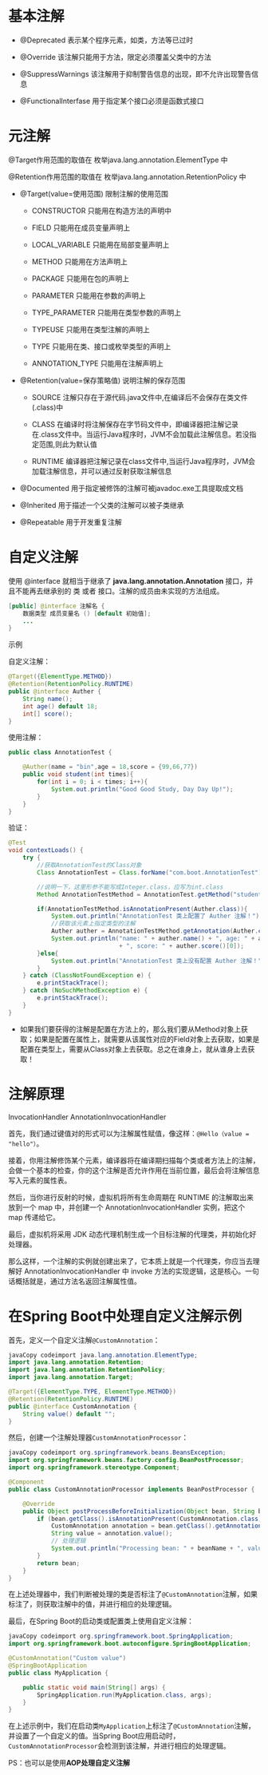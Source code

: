 # 基本注解

- @Deprecated                     表示某个程序元素，如类，方法等已过时

- @Override                          该注解只能用于方法，限定必须覆盖父类中的方法

- @SuppressWarnings        该注解用于抑制警告信息的出现，即不允许出现警告信息

- @FunctionalInterfase       用于指定某个接口必须是函数式接口

# 元注解

@Target作用范围的取值在 枚举java.lang.annotation.ElementType 中

@Retention作用范围的取值在 枚举java.lang.annotation.RetentionPolicy 中



- @Target(value=使用范围)                      限制注解的使用范围

  - CONSTRUCTOR                               只能用在构造方法的声明中

  - FIELD                                                 只能用在成员变量声明上
  - LOCAL_VARIABLE                            只能用在局部变量声明上
  - METHOD                                           只能用在方法声明上
  - PACKAGE                                          只能用在包的声明上
  - PARAMETER                                     只能用在参数的声明上
  - TYPE_PARAMETER                           只能用在类型参数的声明上
  - TYPEUSE                                           只能用在类型注解的声明上
  - TYPE                                                  只能用在类、接口或枚举类型的声明上
  - ANNOTATION_TYPE                       只能用在注解声明上

- @Retention(value=保存策略值)           说明注解的保存范围

  - SOURCE                                            注解只存在于源代码.java文件中,在编译后不会保存在类文件(.class)中

  - CLASS                                               在编译时将注解保存在字节码文件中，即编译器把注解记录在.class文件中。当运行Java程序时，JVM不会加载此注解信息。若没指定范围,则此为默认值
  - RUNTIME                                         编译器把注解记录在class文件中,当运行Java程序时，JVM会加载注解信息，并可以通过反射获取注解信息

- @Documented                                       用于指定被修饰的注解可被javadoc.exe工具提取成文档

- @Inherited                                              用于描述一个父类的注解可以被子类继承

- @Repeatable                                          用于开发重复注解

# 自定义注解

使用 @interface 就相当于继承了 **java.lang.annotation.Annotation** 接口，并且不能再去继承别的 类 或者 接口。注解的成员由未实现的方法组成。

```java
[public] @interface 注解名 {
    数据类型 成员变量名 () [default 初始值];
    ...
}
```

示例

自定义注解：

```java
@Target({ElementType.METHOD})
@Retention(RetentionPolicy.RUNTIME)
public @interface Auther {
    String name();
    int age() default 18;
    int[] score();
}
```

使用注解：

```java
public class AnnotationTest {

    @Auther(name = "bin",age = 18,score = {99,66,77})
    public void student(int times){
        for(int i = 0; i < times; i++){
            System.out.println("Good Good Study, Day Day Up!");
        }
    }
}
```

验证：

```java
@Test
void contextLoads() {
    try {
        //获取AnnotationTest的Class对象
        Class AnnotationTest = Class.forName("com.boot.AnnotationTest");

        //说明一下，这里形参不能写成Integer.class，应写为int.class
        Method AnnotationTestMethod = AnnotationTest.getMethod("student", int.calss);

        if(AnnotationTestMethod.isAnnotationPresent(Auther.class)){
            System.out.println("AnnotationTest 类上配置了 Auther 注解！");
            //获取该元素上指定类型的注解
            Auther auther = AnnotationTestMethod.getAnnotation(Auther.class);
            System.out.println("name: " + auther.name() + ", age: " + auther.age()
                               + ", score: " + auther.score()[0]);
        }else{
            System.out.println("AnnotationTest 类上没有配置 Auther 注解！");
        }
    } catch (ClassNotFoundException e) {
        e.printStackTrace();
    } catch (NoSuchMethodException e) {
        e.printStackTrace();
    }
}
```

- 如果我们要获得的注解是配置在方法上的，那么我们要从Method对象上获取；如果是配置在属性上，就需要从该属性对应的Field对象上去获取，如果是配置在类型上，需要从Class对象上去获取。总之在谁身上，就从谁身上去获取！



# 注解原理

InvocationHandler AnnotationInvocationHandler 

首先，我们通过键值对的形式可以为注解属性赋值，像这样：`@Hello（value = "hello"）`。

接着，你用注解修饰某个元素，编译器将在编译期扫描每个类或者方法上的注解，会做一个基本的检查，你的这个注解是否允许作用在当前位置，最后会将注解信息写入元素的属性表。

然后，当你进行反射的时候，虚拟机将所有生命周期在 RUNTIME 的注解取出来放到一个 map 中，并创建一个 AnnotationInvocationHandler 实例，把这个 map 传递给它。

最后，虚拟机将采用 JDK 动态代理机制生成一个目标注解的代理类，并初始化好处理器。

那么这样，一个注解的实例就创建出来了，它本质上就是一个代理类，你应当去理解好 AnnotationInvocationHandler 中 invoke 方法的实现逻辑，这是核心。一句话概括就是，通过方法名返回注解属性值。





# 在Spring Boot中处理自定义注解示例

首先，定义一个自定义注解`@CustomAnnotation`：

```java
javaCopy codeimport java.lang.annotation.ElementType;
import java.lang.annotation.Retention;
import java.lang.annotation.RetentionPolicy;
import java.lang.annotation.Target;

@Target({ElementType.TYPE, ElementType.METHOD})
@Retention(RetentionPolicy.RUNTIME)
public @interface CustomAnnotation {
    String value() default "";
}
```

然后，创建一个注解处理器`CustomAnnotationProcessor`：

```java
javaCopy codeimport org.springframework.beans.BeansException;
import org.springframework.beans.factory.config.BeanPostProcessor;
import org.springframework.stereotype.Component;

@Component
public class CustomAnnotationProcessor implements BeanPostProcessor {

    @Override
    public Object postProcessBeforeInitialization(Object bean, String beanName) throws BeansException {
        if (bean.getClass().isAnnotationPresent(CustomAnnotation.class)) {
            CustomAnnotation annotation = bean.getClass().getAnnotation(CustomAnnotation.class);
            String value = annotation.value();
            // 处理逻辑
            System.out.println("Processing bean: " + beanName + ", value: " + value);
        }
        return bean;
    }
}
```

在上述处理器中，我们判断被处理的类是否标注了`@CustomAnnotation`注解，如果标注了，则获取注解中的值，并进行相应的处理逻辑。

最后，在Spring Boot的启动类或配置类上使用自定义注解：

```java
javaCopy codeimport org.springframework.boot.SpringApplication;
import org.springframework.boot.autoconfigure.SpringBootApplication;

@CustomAnnotation("Custom value")
@SpringBootApplication
public class MyApplication {

    public static void main(String[] args) {
        SpringApplication.run(MyApplication.class, args);
    }
}
```

在上述示例中，我们在启动类`MyApplication`上标注了`@CustomAnnotation`注解，并设置了一个自定义的值。当Spring Boot应用启动时，`CustomAnnotationProcessor`会检测到该注解，并进行相应的处理逻辑。

PS：也可以是使用**AOP处理自定义注解**
